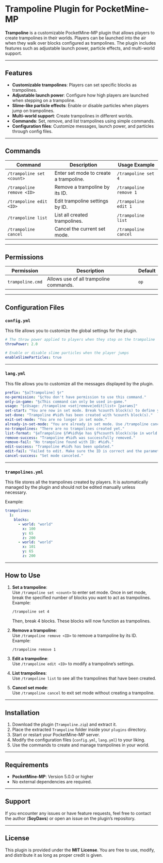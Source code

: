 # Trampoline Plugin for PocketMine-MP

**Trampoline** is a customizable PocketMine-MP plugin that allows players to create trampolines in their worlds. Players can be launched into the air when they walk over blocks configured as trampolines. The plugin includes features such as adjustable launch power, particle effects, and multi-world support.

---

## Features

- **Customizable trampolines**: Players can set specific blocks as trampolines.
- **Adjustable launch power**: Configure how high players are launched when stepping on a trampoline.
- **Slime-like particle effects**: Enable or disable particles when players jump on trampolines.
- **Multi-world support**: Create trampolines in different worlds.
- **Commands**: Set, remove, and list trampolines using simple commands.
- **Configuration files**: Customize messages, launch power, and particles through config files.

---

## Commands

| Command                       | Description                               | Usage Example                        |
|-------------------------------|-------------------------------------------|--------------------------------------|
| `/trampoline set <count>`     | Enter set mode to create a trampoline.    | `/trampoline set 4`                  |
| `/trampoline remove <ID>`     | Remove a trampoline by its ID.            | `/trampoline remove 1`               |
| `/trampoline edit <ID>`       | Edit trampoline settings by ID.           | `/trampoline edit 1`                 |
| `/trampoline list`            | List all created trampolines.             | `/trampoline list`                   |
| `/trampoline cancel`          | Cancel the current set mode.              | `/trampoline cancel`                 |

---

## Permissions

| Permission          | Description                               | Default |
|---------------------|-------------------------------------------|---------|
| `trampoline.cmd`    | Allows use of all trampoline commands.    | `op`  |

---

## Configuration Files

### `config.yml`

This file allows you to customize the global settings for the plugin.

```yaml
# The throw power applied to players when they step on the trampoline
throwPower: 2.0

# Enable or disable slime particles when the player jumps
enableSlimeParticles: true
```

---

### `lang.yml`

This file allows you to customize all the messages displayed by the plugin.

```yaml
prefix: "§a[Trampoline] §r"
no-permission: "§cYou don't have permission to use this command."
only-in-game: "§cThis command can only be used in-game."
usage: "§cUsage: /trampoline <set|remove|edit|list> [params]"
set-start: "You are now in set mode. Break %count% block(s) to define your trampoline."
set-done: "Trampoline #%id% has been created with %count% block(s)."
exit-set-mode: "You are no longer in set mode."
already-in-set-mode: "You are already in set mode. Use /trampoline cancel to exit."
no-trampolines: "There are no trampolines created yet."
list-format: "§eTrampoline §f#%id%§e has §f%count% block(s)§e in world: §f%world%."
remove-success: "Trampoline #%id% was successfully removed."
remove-fail: "No trampoline found with ID: #%id%."
edit-success: "Trampoline #%id% has been updated."
edit-fail: "Failed to edit. Make sure the ID is correct and the parameters are valid."
cancel-success: "Set mode canceled."
```

---

### `trampolines.yml`

This file stores all the trampolines created by players. It is automatically managed by the plugin and should not be edited manually unless necessary.

Example:

```yaml
trampolines:
  1:
    blocks:
      - world: "world"
        x: 100
        y: 65
        z: 200
      - world: "world"
        x: 101
        y: 65
        z: 200
```

---

## How to Use

1. **Set a trampoline**:  
   Use `/trampoline set <count>` to enter set mode. Once in set mode, break the specified number of blocks you want to act as trampolines.  
   Example:  
   ```bash
   /trampoline set 4
   ```
   Then, break 4 blocks. These blocks will now function as trampolines.

2. **Remove a trampoline**:  
   Use `/trampoline remove <ID>` to remove a trampoline by its ID.  
   Example:  
   ```bash
   /trampoline remove 1
   ```

3. **Edit a trampoline**:  
   Use `/trampoline edit <ID>` to modify a trampoline’s settings.

4. **List trampolines**:  
   Use `/trampoline list` to see all the trampolines that have been created.

5. **Cancel set mode**:  
   Use `/trampoline cancel` to exit set mode without creating a trampoline.

---

## Installation

1. Download the plugin (`Trampoline.zip`) and extract it.
2. Place the extracted `Trampoline` folder inside your `plugins` directory.
3. Start or restart your PocketMine-MP server.
4. Modify the configuration files (`config.yml`, `lang.yml`) to your liking.
5. Use the commands to create and manage trampolines in your world.

---

## Requirements

- **PocketMine-MP**: Version 5.0.0 or higher
- No external dependencies are required.

---

## Support

If you encounter any issues or have feature requests, feel free to contact the author (**SoyDavs**) or open an issue on the plugin’s repository.

---

## License

This plugin is provided under the **MIT License**. You are free to use, modify, and distribute it as long as proper credit is given.

